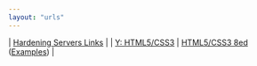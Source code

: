 ```yaml
---
layout: "urls"
---
```


| [Hardening Servers Links](https://rahmatm.samik-ibrahim.vlsm.org/2017/06/hardening-servers-links.html) |
| [Y: HTML5/CSS3](https://www.youtube.com/watch?v=1r_1Z_aQ81Q&list=PLJcaPjxegjBVHNP4KEcuzEgWmhqJfu1nU) | [HTML5/CSS3 8ed](https://www.htmlcssvqs.com/) ([Examples](https://www.htmlcssvqs.com/8ed/examples)) |

